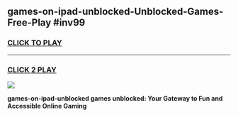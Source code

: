 
## games-on-ipad-unblocked-Unblocked-Games-Free-Play #inv99
<h3>
<a href="https://us.freeplayer.one?title=games-on-ipad-unblocked&ref=9M">CLICK TO PLAY</a></h3>
<hr>

<h3>
<a href="https://us.freeplayer.one?title=games-on-ipad-unblocked&ref=9M">CLICK 2 PLAY</a>
  
</h3>

<a href="https://us.freeplayer.one?title=games-on-ipad-unblocked&ref=9M"><img src="https://clearcache.store/games.png"></a>


**games-on-ipad-unblocked games unblocked: Your Gateway to Fun and Accessible Online Gaming**
